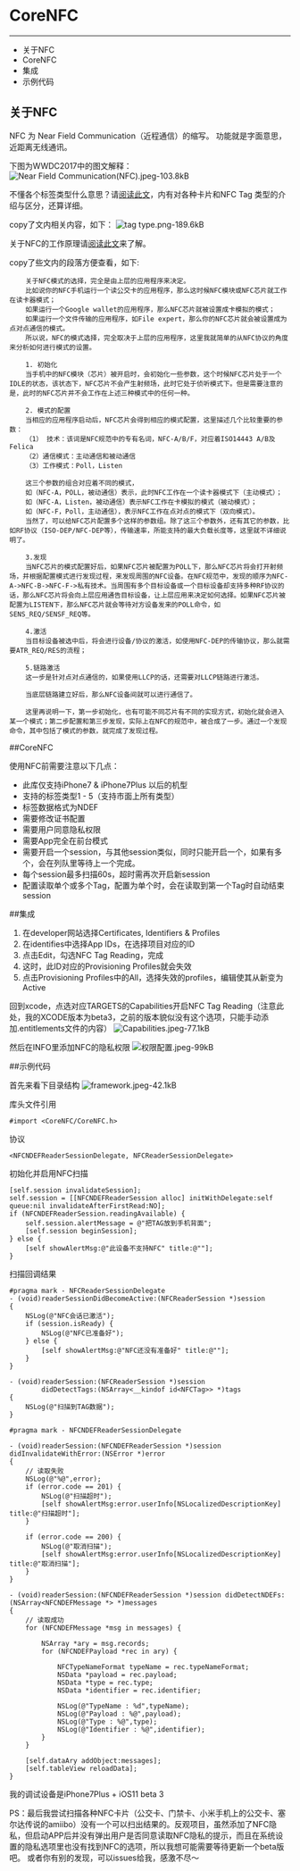 # CoreNFC

---

 - 关于NFC
 - CoreNFC
 - 集成
 - 示例代码

## 关于NFC

NFC 为 Near Field Communication（近程通信）的缩写。
功能就是字面意思，近距离无线通讯。

下图为WWDC2017中的图文解释：
![Near Field Communication(NFC).jpeg-103.8kB][1]

不懂各个标签类型什么意思？请[阅读此文](http://www.jianshu.com/p/9242c886148a)，内有对各种卡片和NFC Tag 类型的介绍与区分，还算详细。

copy了文内相关内容，如下：
![tag type.png-189.6kB][2]

关于NFC的工作原理请[阅读此文](http://blog.csdn.net/eager7/article/details/8525659)来了解。

copy了些文内的段落方便查看，如下:

        关于NFC模式的选择，完全是由上层的应用程序来决定。
        比如说你的NFC手机运行一个读公交卡的应用程序，那么这时候NFC模块或NFC芯片就工作在读卡器模式；
        如果运行一个Google wallet的应用程序，那么NFC芯片就被设置成卡模拟的模式；
        如果运行一个文件传输的应用程序，如File expert，那么你的NFC芯片就会被设置成为点对点通信的模式。
        所以说，NFC的模式选择，完全取决于上层的应用程序，这里我就简单的从NFC协议的角度来分析如何进行模式的设置。

        1. 初始化
        当手机中的NFC模块（芯片）被开启时，会初始化一些参数，这个时候NFC芯片处于一个IDLE的状态，该状态下，NFC芯片不会产生射频场，此时它处于侦听模式下。但是需要注意的是，此时的NFC芯片并不会工作在上述三种模式中的任何一种。

        2. 模式的配置
        当相应的应用程序启动后，NFC芯片会得到相应的模式配置，这里描述几个比较重要的参数：
        （1） 技术：该词是NFC规范中的专有名词，NFC-A/B/F，对应着ISO14443 A/B及Felica
        （2）通信模式：主动通信和被动通信
        （3）工作模式：Poll，Listen
        
        这三个参数的组合对应着不同的模式，
        如（NFC-A，POLL，被动通信）表示，此时NFC工作在一个读卡器模式下（主动模式）；
        如（NFC-A，Listen，被动通信）表示NFC工作在卡模拟的模式（被动模式）；
        如（NFC-F，Poll，主动通信），表示NFC工作在点对点的模式下（双向模式）。
        当然了，可以给NFC芯片配置多个这样的参数组。除了这三个参数外，还有其它的参数，比如RF协议（ISO-DEP/NFC-DEP等），传输速率，所能支持的最大负载长度等，这里就不详细说明了。

        3.发现
        当NFC芯片的模式配置好后，如果NFC芯片被配置为POLL下，那么NFC芯片将会打开射频场，并根据配置模式进行发现过程，来发现周围的NFC设备。在NFC规范中，发现的顺序为NFC-A->NFC-B->NFC-F->私有技术。当周围有多个目标设备或一个目标设备却支持多种RF协议的话，那么NFC芯片将会向上层应用通告目标设备，让上层应用来决定如何选择。如果NFC芯片被配置为LISTEN下，那么NFC芯片就会等待对方设备发来的POLL命令，如SENS_REQ/SENSF_REQ等。

        4.激活
        当目标设备被选中后，将会进行设备/协议的激活，如使用NFC-DEP的传输协议，那么就需要ATR_REQ/RES的流程；

        5.链路激活
        这一步是针对点对点通信的，如果使用LLCP的话，还需要对LLCP链路进行激活。

        当底层链路建立好后，那么NFC设备间就可以进行通信了。

        这里再说明一下，第一步初始化，也有可能不同芯片有不同的实现方式，初始化就会进入某一个模式；第二步配置和第三步发现，实际上在NFC的规范中，被合成了一步。通过一个发现命令，其中包括了模式的参数，就完成了发现过程。


##CoreNFC

使用NFC前需要注意以下几点：

 - 此库仅支持iPhone7 & iPhone7Plus 以后的机型
 - 支持的标签类型1 - 5（支持市面上所有类型）
 - 标签数据格式为NDEF
 - 需要修改证书配置
 - 需要用户同意隐私权限
 - 需要App完全在前台模式
 - 需要开启一个session，与其他session类似，同时只能开启一个，如果有多个，会在列队里等待上一个完成。
 - 每个session最多扫描60s，超时需再次开启新session
 - 配置读取单个或多个Tag，配置为单个时，会在读取到第一个Tag时自动结束session

##集成

 1. 在developer网站选择Certificates, Identifiers & Profiles
 2. 在identifies中选择App IDs，在选择项目对应的ID
 3. 点击Edit，勾选NFC Tag Reading，完成
 4. 这时，此ID对应的Provisioning Profiles就会失效
 5. 点击Provisioning Profiles中的All，选择失效的profiles，编辑使其从新变为Active
 
回到xcode，点选对应TARGETS的Capabilities开启NFC Tag Reading（注意此处，我的XCODE版本为beta3，之前的版本貌似没有这个选项，只能手动添加.entitlements文件的内容）
![Capabilities.jpeg-77.1kB][3]

 然后在INFO里添加NFC的隐私权限
 ![权限配置.jpeg-99kB][4]

##示例代码

首先来看下目录结构
![framework.jpeg-42.1kB][5]

库头文件引用
```
#import <CoreNFC/CoreNFC.h>
```

协议
```
<NFCNDEFReaderSessionDelegate, NFCReaderSessionDelegate>
```

初始化并启用NFC扫描
```
[self.session invalidateSession];
self.session = [[NFCNDEFReaderSession alloc] initWithDelegate:self queue:nil invalidateAfterFirstRead:NO];
if (NFCNDEFReaderSession.readingAvailable) {
    self.session.alertMessage = @"把TAG放到手机背面";
    [self.session beginSession];
} else {
    [self showAlertMsg:@"此设备不支持NFC" title:@""];
}

```

扫描回调结果
```
#pragma mark - NFCReaderSessionDelegate
- (void)readerSessionDidBecomeActive:(NFCReaderSession *)session
{
    NSLog(@"NFC会话已激活");
    if (session.isReady) {
        NSLog(@"NFC已准备好");
    } else {
        [self showAlertMsg:@"NFC还没有准备好" title:@""];
    }
}

- (void)readerSession:(NFCReaderSession *)session
        didDetectTags:(NSArray<__kindof id<NFCTag>> *)tags
{
    NSLog(@"扫描到TAG数据");
}

#pragma mark - NFCNDEFReaderSessionDelegate

- (void)readerSession:(NFCNDEFReaderSession *)session didInvalidateWithError:(NSError *)error
{
    // 读取失败
    NSLog(@"%@",error);
    if (error.code == 201) {
        NSLog(@"扫描超时");
        [self showAlertMsg:error.userInfo[NSLocalizedDescriptionKey] title:@"扫描超时"];
    }
    
    if (error.code == 200) {
        NSLog(@"取消扫描");
        [self showAlertMsg:error.userInfo[NSLocalizedDescriptionKey] title:@"取消扫描"];
    }
}

- (void)readerSession:(NFCNDEFReaderSession *)session didDetectNDEFs:(NSArray<NFCNDEFMessage *> *)messages
{
    // 读取成功
    for (NFCNDEFMessage *msg in messages) {
        
        NSArray *ary = msg.records;
        for (NFCNDEFPayload *rec in ary) {
            
            NFCTypeNameFormat typeName = rec.typeNameFormat;
            NSData *payload = rec.payload;
            NSData *type = rec.type;
            NSData *identifier = rec.identifier;
            
            NSLog(@"TypeName : %d",typeName);
            NSLog(@"Payload : %@",payload);
            NSLog(@"Type : %@",type);
            NSLog(@"Identifier : %@",identifier);
        }
    }
    
    [self.dataAry addObject:messages];
    [self.tableView reloadData];
}
```

我的调试设备是iPhone7Plus + iOS11 beta 3

PS：最后我尝试扫描各种NFC卡片（公交卡、门禁卡、小米手机上的公交卡、塞尔达传说的amiibo）没有一个可以扫出结果的。反观项目，虽然添加了NFC隐私，但启动APP后并没有弹出用户是否同意读取NFC隐私的提示，而且在系统设置的隐私选项里也没有找到NFC的选项，所以我想可能需要等待更新一个beta版吧。
或者你有别的发现，可以issues给我，感激不尽～

  [1]: http://static.zybuluo.com/lucifer001/3sid9e09ooynu3qq0r7bban6/Near%20Field%20Communication%28NFC%29.jpeg
  [2]: http://static.zybuluo.com/lucifer001/adciocq4m9vv1gfjjaljqhc2/tag%20type.png
  [3]: http://static.zybuluo.com/lucifer001/nusk1066d1xru2m1sms4dwzz/Capabilities.jpeg
  [4]: http://static.zybuluo.com/lucifer001/mdbmep4bhmdw5nctwt41wzbu/%E6%9D%83%E9%99%90%E9%85%8D%E7%BD%AE.jpeg
  [5]: http://static.zybuluo.com/lucifer001/wawale4gnrj8gemgxab73ar3/framework.jpeg
